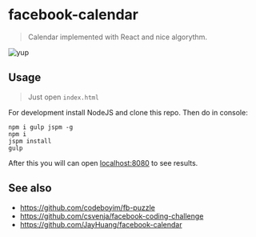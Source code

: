 # facebook-calendar

> Calendar implemented with React and nice algorythm.

![yup](https://cloud.githubusercontent.com/assets/365089/5419944/1857ec32-8272-11e4-93e8-ff20902b350d.png)

## Usage

> Just open `index.html`

For development install NodeJS and clone this repo. Then do in console:

```
npm i gulp jspm -g
npm i
jspm install
gulp
```

After this you will can open [localhost:8080](http://localhost:8080/) to see results.

## See also

 * https://github.com/codeboyim/fb-puzzle
 * https://github.com/csvenja/facebook-coding-challenge
 * https://github.com/JayHuang/facebook-calendar
